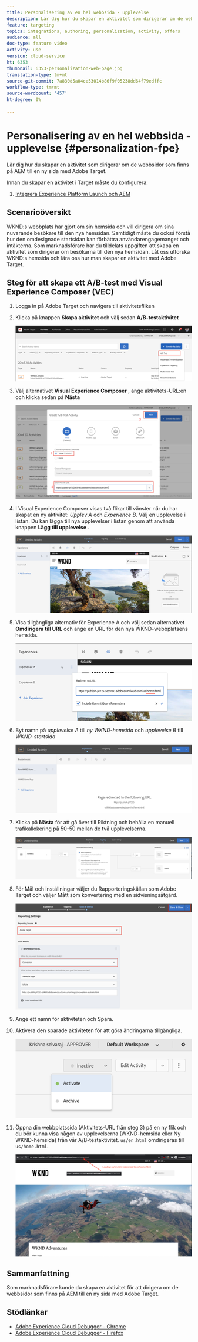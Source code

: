 ```yaml
---
title: Personalisering av en hel webbsida - upplevelse
description: Lär dig hur du skapar en aktivitet som dirigerar om de webbsidor som finns på AEM till en ny sida med Adobe Target.
feature: targeting
topics: integrations, authoring, personalization, activity, offers
audience: all
doc-type: feature video
activity: use
version: cloud-service
kt: 6353
thumbnail: 6353-personalization-web-page.jpg
translation-type: tm+mt
source-git-commit: 7a830d5a04ce53014b86f9f05238dd64f79edffc
workflow-type: tm+mt
source-wordcount: '457'
ht-degree: 0%

---
```



# Personalisering av en hel webbsida - upplevelse {#personalization-fpe}

Lär dig hur du skapar en aktivitet som dirigerar om de webbsidor som finns på AEM till en ny sida med Adobe Target.

Innan du skapar en aktivitet i Target måste du konfigurera:

1. [Integrera Experience Platform Launch och AEM](https://docs.adobe.com/content/help/en/experience-manager-learn/sites/integrations/experience-platform-launch/overview.html)

## Scenarioöversikt

WKND:s webbplats har gjort om sin hemsida och vill dirigera om sina nuvarande besökare till den nya hemsidan. Samtidigt måste du också förstå hur den omdesignade startsidan kan förbättra användarengagemanget och intäkterna. Som marknadsförare har du tilldelats uppgiften att skapa en aktivitet som dirigerar om besökarna till den nya hemsidan. Låt oss utforska WKND:s hemsida och lära oss hur man skapar en aktivitet med Adobe Target.

## Steg för att skapa ett A/B-test med Visual Experience Composer (VEC)

1. Logga in på Adobe Target och navigera till aktivitetsfliken
1. Klicka på knappen **Skapa aktivitet** och välj sedan **A/B-testaktivitet**

   ![A/B-aktivitet](assets/ab-target-activity.png)

1. Välj alternativet **Visual Experience Composer** , ange aktivitets-URL:en och klicka sedan på **Nästa**

   ![Aktivitets-URL](assets/ab-test-url.png)

1. I Visual Experience Composer visas två flikar till vänster när du har skapat en ny aktivitet: *Upplev A* och *Experience B*. Välj en upplevelse i listan. Du kan lägga till nya upplevelser i listan genom att använda knappen **Lägg till upplevelse** .

   ![Experience Options](assets/experience-options.png)

1. Visa tillgängliga alternativ för Experience A och välj sedan alternativet **Omdirigera till URL** och ange en URL för den nya WKND-webbplatsens hemsida.

   ![Omdirigerings-URL](assets/redirect-url.png)

1. Byt namn på *upplevelse A* till *ny WKND-hemsida* och *upplevelse B* till *WKND-startsida*

   ![Annonser](assets/new-experiences.png)

1. Klicka på **Nästa** för att gå över till Riktning och behålla en manuell trafikallokering på 50-50 mellan de två upplevelserna.

   ![Målinriktning](assets/targeting.png)

1. För Mål och inställningar väljer du Rapporteringskällan som Adobe Target och väljer Mått som konvertering med en sidvisningsåtgärd.

   ![Mål](assets/goals.png)

1. Ange ett namn för aktiviteten och Spara.
1. Aktivera den sparade aktiviteten för att göra ändringarna tillgängliga.

   ![Mål](assets/activate.png)

1. Öppna din webbplatssida (Aktivitets-URL från steg 3) på en ny flik och du bör kunna visa någon av upplevelserna (WKND-hemsida eller Ny WKND-hemsida) från vår A/B-testaktivitet. `us/en.html` omdirigeras till `us/home.html`.

   ![Mål](assets/redirect-test.png)

## Sammanfattning

Som marknadsförare kunde du skapa en aktivitet för att dirigera om de webbsidor som finns på AEM till en ny sida med Adobe Target.

## Stödlänkar

* [Adobe Experience Cloud Debugger - Chrome](https://chrome.google.com/webstore/detail/adobe-experience-cloud-de/ocdmogmohccmeicdhlhhgepeaijenapj)
* [Adobe Experience Cloud Debugger - Firefox](https://addons.mozilla.org/en-US/firefox/addon/adobe-experience-platform-dbg/)

